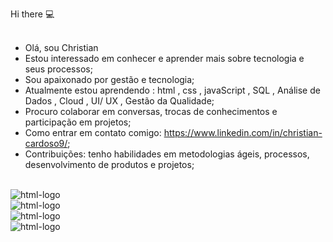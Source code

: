 Hi there :computer:
<br>
<br>

 * Olá, sou Christian
 * Estou interessado em conhecer e aprender mais sobre tecnologia e seus processos;
 * Sou apaixonado por gestão e tecnologia;
 * Atualmente estou aprendendo : html , css , javaScript , SQL , Análise de Dados , Cloud , UI/ UX , Gestão da Qualidade;
 * Procuro colaborar em conversas, trocas de conhecimentos e participação em projetos;
 *  Como entrar em contato comigo: https://www.linkedin.com/in/christian-cardoso9/;
 *  Contribuições: tenho habilidades em metodologias ágeis, processos, desenvolvimento de produtos e projetos;


<br>
<img src="https://img.shields.io/badge/HTML5-E34F26?style=for-the-badge&logo=html5&logoColor=white" alt= "html-logo" />
<br>
<img src= "https://img.shields.io/badge/CSS3-1572B6?style=for-the-badge&logo=css3&logoColor=white" alt= "html-logo" />
<br>
<img src= "https://img.shields.io/badge/Java-ED8B00?style=for-the-badge&logo=java&logoColor=white" alt= "html-logo"/>
<br>
<img src= "https://img.shields.io/badge/React-20232A?style=for-the-badge&logo=react&logoColor=61DAFB" alt= "html-logo" />
